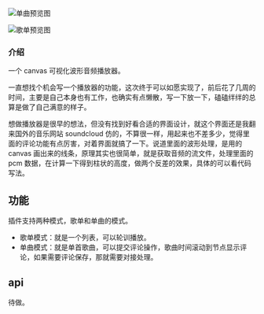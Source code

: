![单曲预览图](https://git.poker/ZHOUYUANN/BlogBed/blob/master/audio1.1vt1ck8xx24g.gif?raw=true)

![歌单预览图](https://git.poker/ZHOUYUANN/BlogBed/blob/master/audio.2l2g8ii1dvk0.gif?raw=true)

### 介绍

一个 canvas 可视化波形音频播放器。

一直想找个机会写一个播放器的功能，这次终于可以如愿实现了，前后花了几周的时间，主要是自己本身也有工作，也确实有点懒散，写一下放一下，磕磕绊绊的总算是做了自己满意的样子。

想做播放器是很早的想法，但没有找到好看合适的界面设计，就这个界面还是我翻来国外的音乐网站 soundcloud 仿的，不算很一样，用起来也不差多少，觉得里面的评论功能有点厉害，对着界面就搞了一下。说道里面的波形处理，是用的 canvas 画出来的线条，原理其实也很简单，就是获取音频的流文件，处理里面的 pcm 数据，在计算一下得到柱状的高度，做两个反差的效果，具体的可以看代码写法。

## 功能

插件支持两种模式，歌单和单曲的模式。

- 歌单模式：就是一个列表，可以轮训播放。
- 单曲模式：就是单首歌曲，可以提交评论操作，歌曲时间滚动到节点显示评论，如果需要评论保存，那就需要对接处理。

## api

待做。
